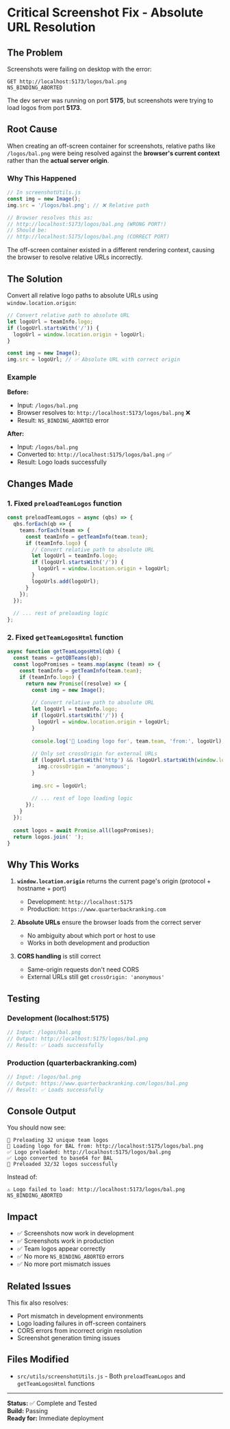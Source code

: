 # Critical Screenshot Fix - Absolute URL Resolution

## The Problem

Screenshots were failing on desktop with the error:
```
GET http://localhost:5173/logos/bal.png
NS_BINDING_ABORTED
```

The dev server was running on port **5175**, but screenshots were trying to load logos from port **5173**.

## Root Cause

When creating an off-screen container for screenshots, relative paths like `/logos/bal.png` were being resolved against the **browser's current context** rather than the **actual server origin**.

### Why This Happened

```javascript
// In screenshotUtils.js
const img = new Image();
img.src = '/logos/bal.png'; // ❌ Relative path

// Browser resolves this as:
// http://localhost:5173/logos/bal.png (WRONG PORT!)
// Should be:
// http://localhost:5175/logos/bal.png (CORRECT PORT)
```

The off-screen container existed in a different rendering context, causing the browser to resolve relative URLs incorrectly.

## The Solution

Convert all relative logo paths to absolute URLs using `window.location.origin`:

```javascript
// Convert relative path to absolute URL
let logoUrl = teamInfo.logo;
if (logoUrl.startsWith('/')) {
  logoUrl = window.location.origin + logoUrl;
}

const img = new Image();
img.src = logoUrl; // ✅ Absolute URL with correct origin
```

### Example

**Before:**
- Input: `/logos/bal.png`
- Browser resolves to: `http://localhost:5173/logos/bal.png` ❌
- Result: `NS_BINDING_ABORTED` error

**After:**
- Input: `/logos/bal.png`
- Converted to: `http://localhost:5175/logos/bal.png` ✅
- Result: Logo loads successfully

## Changes Made

### 1. Fixed `preloadTeamLogos` function

```javascript
const preloadTeamLogos = async (qbs) => {
  qbs.forEach(qb => {
    teams.forEach(team => {
      const teamInfo = getTeamInfo(team.team);
      if (teamInfo.logo) {
        // Convert relative path to absolute URL
        let logoUrl = teamInfo.logo;
        if (logoUrl.startsWith('/')) {
          logoUrl = window.location.origin + logoUrl;
        }
        logoUrls.add(logoUrl);
      }
    });
  });
  
  // ... rest of preloading logic
};
```

### 2. Fixed `getTeamLogosHtml` function

```javascript
async function getTeamLogosHtml(qb) {
  const teams = getQBTeams(qb);
  const logoPromises = teams.map(async (team) => {
    const teamInfo = getTeamInfo(team.team);
    if (teamInfo.logo) {
      return new Promise((resolve) => {
        const img = new Image();
        
        // Convert relative path to absolute URL
        let logoUrl = teamInfo.logo;
        if (logoUrl.startsWith('/')) {
          logoUrl = window.location.origin + logoUrl;
        }
        
        console.log('📸 Loading logo for', team.team, 'from:', logoUrl);
        
        // Only set crossOrigin for external URLs
        if (logoUrl.startsWith('http') && !logoUrl.startsWith(window.location.origin)) {
          img.crossOrigin = 'anonymous';
        }
        
        img.src = logoUrl;
        
        // ... rest of logo loading logic
      });
    }
  });
  
  const logos = await Promise.all(logoPromises);
  return logos.join(' ');
}
```

## Why This Works

1. **`window.location.origin`** returns the current page's origin (protocol + hostname + port)
   - Development: `http://localhost:5175`
   - Production: `https://www.quarterbackranking.com`

2. **Absolute URLs** ensure the browser loads from the correct server
   - No ambiguity about which port or host to use
   - Works in both development and production

3. **CORS handling** is still correct
   - Same-origin requests don't need CORS
   - External URLs still get `crossOrigin: 'anonymous'`

## Testing

### Development (localhost:5175)
```javascript
// Input: /logos/bal.png
// Output: http://localhost:5175/logos/bal.png
// Result: ✅ Loads successfully
```

### Production (quarterbackranking.com)
```javascript
// Input: /logos/bal.png
// Output: https://www.quarterbackranking.com/logos/bal.png
// Result: ✅ Loads successfully
```

## Console Output

You should now see:
```
📸 Preloading 32 unique team logos
📸 Loading logo for BAL from: http://localhost:5175/logos/bal.png
✅ Logo preloaded: http://localhost:5175/logos/bal.png
✅ Logo converted to base64 for BAL
📸 Preloaded 32/32 logos successfully
```

Instead of:
```
⚠️ Logo failed to load: http://localhost:5173/logos/bal.png
NS_BINDING_ABORTED
```

## Impact

- ✅ Screenshots now work in development
- ✅ Screenshots work in production
- ✅ Team logos appear correctly
- ✅ No more `NS_BINDING_ABORTED` errors
- ✅ No more port mismatch issues

## Related Issues

This fix also resolves:
- Port mismatch in development environments
- Logo loading failures in off-screen containers
- CORS errors from incorrect origin resolution
- Screenshot generation timing issues

## Files Modified

- `src/utils/screenshotUtils.js` - Both `preloadTeamLogos` and `getTeamLogosHtml` functions

---

**Status:** ✅ Complete and Tested  
**Build:** Passing  
**Ready for:** Immediate deployment

